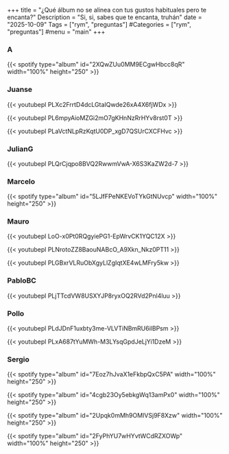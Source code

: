 +++
title = "¿Qué álbum no se alinea con tus gustos habituales pero te encanta?"
Description = "Si, si, sabes que te encanta, truhán"
date = "2025-10-09"
Tags = ["rym", "preguntas"]
#Categories = ["rym", "preguntas"]
#menu = "main"
+++

### A

{{< spotify type="album" id="2XQwZUu0MM9ECgwHbcc8qR" width="100%" height="250" >}}

### Juanse

{{< youtubepl PLXc2FrrtD4dcLGtaIQwde26xA4X6fjWDx >}}

{{< youtubepl PL6mpyAioMZGi2mO7gKHnNzRrHYv8rst0T >}}

{{< youtubepl PLaVctNLpRzKqtU0DP_xgD7QSUrCXCFHvc >}}

### JulianG

{{< youtubepl PLQrCjqpo8BVQ2RwwmVwA-X6S3KaZW2d-7 >}}

### Marcelo

{{< spotify type="album" id="5LJfFPeNKEVoTYkGtNUvcp" width="100%" height="250" >}}

### Mauro

{{< youtubepl LoO-x0Pt0RQgyiePG1-EpWrvCK1YQC12X >}}

{{< youtubepl PLNrotoZZ8BaouNABcO_A9Xkn_Nkz0PT11 >}}

{{< youtubepl PLGBxrVLRuObXgyLlZgIqtXE4wLMFry5kw >}}

### PabloBC

{{< youtubepl PLjTTcdVW8USXYJP8ryxOQ2RVd2Pnl4luu >}}

### Pollo

{{< youtubepl PLdJDnF1uxbty3me-VLVTiNBmRU6ilBPsm >}}

{{< youtubepl PLxA687tYuMWh-M3LYsqGpdJeLjYi1DzeM >}}

### Sergio

{{< spotify type="album" id="7Eoz7hJvaX1eFkbpQxC5PA" width="100%" height="250" >}}

{{< spotify type="album" id="4cgb23Oy5ebkgWq13amPx0" width="100%" height="250" >}}

{{< spotify type="album" id="2Upqk0mMh9OMIVSj9F8Xzw" width="100%" height="250" >}}

{{< spotify type="album" id="2FyPhYU7wHYvtWCdRZXOWp" width="100%" height="250" >}}
